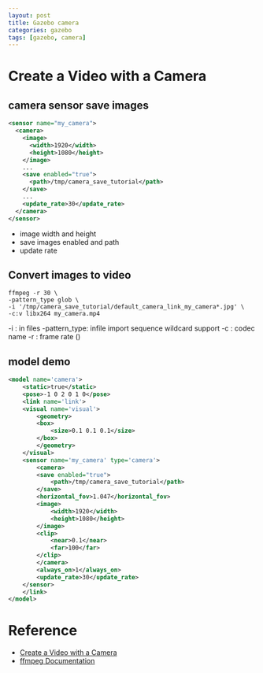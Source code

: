 ```yaml
---
layout: post
title: Gazebo camera
categories: gazebo
tags: [gazebo, camera]
---
```



# Create a Video with a Camera
## camera sensor save images
```xml
<sensor name="my_camera">
  <camera>
    <image>
      <width>1920</width>
      <height>1080</height>
    </image>
    ...
    <save enabled="true">
      <path>/tmp/camera_save_tutorial</path>
    </save>
    ...
    <update_rate>30</update_rate>
  </camera>
</sensor>
```
- image width and height
- save images enabled and path
- update rate

## Convert images to video
```
ffmpeg -r 30 \
-pattern_type glob \
-i '/tmp/camera_save_tutorial/default_camera_link_my_camera*.jpg' \
-c:v libx264 my_camera.mp4
```
-i : in files
-pattern_type: infile  import sequence wildcard support
-c : codec name
-r : frame rate ()

## model demo
```xml
<model name='camera'>
    <static>true</static>
    <pose>-1 0 2 0 1 0</pose>
    <link name='link'>
    <visual name='visual'>
        <geometry>
        <box>
            <size>0.1 0.1 0.1</size>
        </box>
        </geometry>
    </visual>
    <sensor name='my_camera' type='camera'>
        <camera>
        <save enabled="true">
            <path>/tmp/camera_save_tutorial</path>
        </save>
        <horizontal_fov>1.047</horizontal_fov>
        <image>
            <width>1920</width>
            <height>1080</height>
        </image>
        <clip>
            <near>0.1</near>
            <far>100</far>
        </clip>
        </camera>
        <always_on>1</always_on>
        <update_rate>30</update_rate>
    </sensor>
    </link>
</model>
```
# Reference
- [Create a Video with a Camera](http://gazebosim.org/tutorials?tut=camera_save&cat=sensors)
- [ffmpeg Documentation](https://ffmpeg.org/ffmpeg.html)